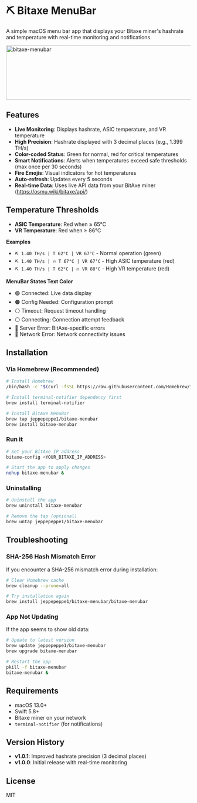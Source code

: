 # ⛏️ Bitaxe MenuBar

A simple macOS menu bar app that displays your Bitaxe miner's hashrate and temperature with real-time monitoring and notifications.

<img width="600" height="148" alt="bitaxe-menubar" src="https://github.com/user-attachments/assets/34c222ef-6b28-42eb-aeda-062b3d1c3009" />


## Features

- **Live Monitoring**: Displays hashrate, ASIC temperature, and VR temperature
- **High Precision**: Hashrate displayed with 3 decimal places (e.g., 1.399 TH/s)
- **Color-coded Status**: Green for normal, red for critical temperatures
- **Smart Notifications**: Alerts when temperatures exceed safe thresholds (max once per 30 seconds)
- **Fire Emojis**: Visual indicators for hot temperatures
- **Auto-refresh**: Updates every 5 seconds
- **Real-time Data**: Uses live API data from your BitAxe miner (https://osmu.wiki/bitaxe/api/)

## Temperature Thresholds

- **ASIC Temperature**: Red when ≥ 65°C
- **VR Temperature**: Red when ≥ 86°C

**Examples**
- `⛏️ 1.40 TH/s | T 62°C | VR 67°C` - Normal operation (green)
- `⛏️ 1.40 TH/s | 🔥 T 67°C | VR 67°C` - High ASIC temperature (red)
- `⛏️ 1.40 TH/s | T 62°C | 🔥 VR 88°C` - High VR temperature (red)

**MenuBar States Text Color**
- 🟢 Connected: Live data display
- 🟠 Config Needed: Configuration prompt
- ⚪ Timeout: Request timeout handling
- ⚪ Connecting: Connection attempt feedback
- 🔴 Server Error: BitAxe-specific errors
- 🔴 Network Error: Network connectivity issues


## Installation

### Via Homebrew (Recommended)


```bash
# Install Homebrew
/bin/bash -c "$(curl -fsSL https://raw.githubusercontent.com/Homebrew/install/HEAD/install.sh)"
```


```bash
# Install terminal-notifier dependency first
brew install terminal-notifier

# Install BitAxe MenuBar
brew tap jeppepeppe1/bitaxe-menubar
brew install bitaxe-menubar
```

### Run it

```bash
# Set your BitAxe IP address
bitaxe-config <YOUR_BITAXE_IP_ADDRESS>

# Start the app to apply changes 
nohup bitaxe-menubar &
```

### Uninstalling

```bash
# Uninstall the app
brew uninstall bitaxe-menubar

# Remove the tap (optional)
brew untap jeppepeppe1/bitaxe-menubar
```

## Troubleshooting

### SHA-256 Hash Mismatch Error

If you encounter a SHA-256 mismatch error during installation:

```bash
# Clear Homebrew cache
brew cleanup --prune=all

# Try installation again
brew install jeppepeppe1/bitaxe-menubar/bitaxe-menubar
```

### App Not Updating

If the app seems to show old data:

```bash
# Update to latest version
brew update jeppepeppe1/bitaxe-menubar
brew upgrade bitaxe-menubar

# Restart the app
pkill -f bitaxe-menubar
bitaxe-menubar &
```

## Requirements

- macOS 13.0+
- Swift 5.8+
- Bitaxe miner on your network
- `terminal-notifier` (for notifications)

## Version History

- **v1.0.1**: Improved hashrate precision (3 decimal places)
- **v1.0.0**: Initial release with real-time monitoring

## License

MIT
